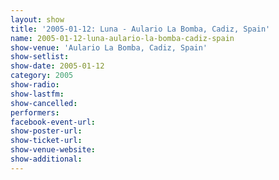 ```yaml
---
layout: show
title: '2005-01-12: Luna - Aulario La Bomba, Cadiz, Spain'
name: 2005-01-12-luna-aulario-la-bomba-cadiz-spain
show-venue: 'Aulario La Bomba, Cadiz, Spain'
show-setlist: 
show-date: 2005-01-12
category: 2005
show-radio: 
show-lastfm: 
show-cancelled: 
performers: 
facebook-event-url: 
show-poster-url: 
show-ticket-url: 
show-venue-website: 
show-additional: 
---
```


